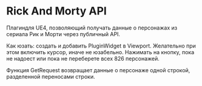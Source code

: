 # Rick And Morty API

Плагиндля UE4, позволяющий получать данные о персонажах из сериала Рик и Морти через публичный API.

Как юзать: создать и добавить PluginWidget в Viewport.
Желательно при этом включить курсор, иначе не юзабельно.
Нажимать на кнопку, пока не надоест или пока не переберете всех 826 персонажей.

Функция GetRequest возвращает данные о персонаже одной строкой, разделенной переносами строки.
